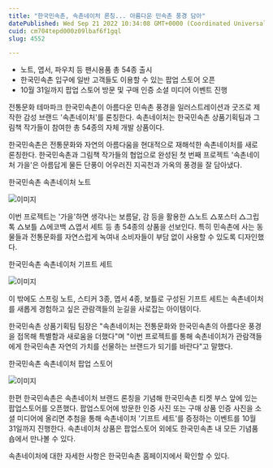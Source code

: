 ```yaml
---
title: "한국민속촌, 속촌네이처 론칭... 아름다운 민속촌 풍경 담아"
datePublished: Wed Sep 21 2022 10:34:08 GMT+0000 (Coordinated Universal Time)
cuid: cm704tepd000z09lbaf6f1gql
slug: 4552

---
```



- 노트, 엽서, 파우치 등 팬시용품 총 54종 출시
- 한국민속촌 입구에 일반 고객들도 이용할 수 있는 팝업 스토어 오픈
- 10월 31일까지 팝업 스토어 방문 및 구매 인증 소셜 미디어 이벤트 진행

전통문화 테마파크 한국민속촌이 아름다운 민속촌 풍경을 일러스트레이션과 굿즈로 제작한 감성 브랜드 '속촌네이처'를 론칭한다. 속촌네이처는 한국민속촌 상품기획팀과 그림책 작가들이 참여한 총 54종의 자체 개발 상품이다.

한국민속촌은 전통문화와 자연의 아름다움을 현대적으로 재해석한 속촌네이처를 새로 론칭한다. 한국민속촌과 그림책 작가들의 협업으로 완성된 첫 번째 프로젝트 '속촌네이처 가을'은 아름답게 물든 단풍이 어우러진 지곡천과 가옥의 풍경을 잘 담아냈다.

한국민속촌 속촌네이처 노트

![이미지](https://cdn.hashnode.com/res/hashnode/image/upload/v1739257171812/7057b4ee-807f-411e-b3b4-e5e0e1316678.jpeg)

이번 프로젝트는 '가을'하면 생각나는 보름달, 감 등을 활용한 △노트 △포스터 △그립톡 △보틀 △에코백 △엽서 세트 등 총 54종의 상품을 선보인다. 특히 민속촌에 사는 동물들과 전통문화를 자연스럽게 녹여내 소비자들이 부담 없이 사용할 수 있도록 디자인했다.

한국민속촌 속촌네이처 기프트 세트

![이미지](https://cdn.hashnode.com/res/hashnode/image/upload/v1739257173703/a9f7ac8a-c4f7-4209-bdf8-a0ed4f97c48b.jpeg)

이 밖에도 스프링 노트, 스티커 3종, 엽서 4종, 보틀로 구성된 기프트 세트는 속촌네이처를 새롭게 경험하고 싶은 관람객들의 눈길을 사로잡는 아이템이다.

한국민속촌 상품기획팀 팀장은 "속촌네이처는 전통문화와 한국민속촌의 아름다운 풍경을 접목해 특별함과 새로움을 더했다"며 "이번 프로젝트를 통해 속촌네이처가 관람객들에게 한국민속촌 자연의 가치를 선물하는 브랜드가 되기를 바란다"고 말했다.

한국민속촌 속촌네이처 팝업 스토어

![이미지](https://cdn.hashnode.com/res/hashnode/image/upload/v1739257175582/9e9c4e2f-48c6-434b-a63a-b74ef1276b7e.jpeg)

한편 한국민속촌은 속촌네이처 브랜드 론칭을 기념해 한국민속촌 티켓 부스 앞에 있는 팝업스토어를 오픈했다. 팝업스토어에 방문한 인증 사진 또는 구매 상품 인증 사진을 소셜 미디어에 올리면 추첨을 통해 속촌네이처 '기프트 세트'를 증정하는 이벤트를 10월 31일까지 진행한다. 속촌네이처 상품은 팝업스토어 외에도 한국민속촌 내 모든 기념품 숍에서 만나볼 수 있다.

속촌네이처에 대한 자세한 사항은 한국민속촌 홈페이지에서 확인할 수 있다.